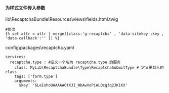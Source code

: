 #### 为样式文件传入参数

lib\RecaptchaBundle\Resources\views\fields.html.twig

	#修改 
	{% set attr = attr | merge({class:'g-recaptcha' , 'data-sitekey':key , 'data-callback':'' }) %} 

config\packages\recaptcha.yaml

```
services:
  recaptcha.type : #定义一个名为 recaptcha.type 的服务
    class: MyLib\RecaptchaBundle\Type\RecaptchaSubmitType # 定义要载入的class
    tags: ['form.type']
    arguments:
      $key: '6LeIohoUAAAAAOtXJI_WbAwVoPiALQcg3q2JKiKX'
 ```
